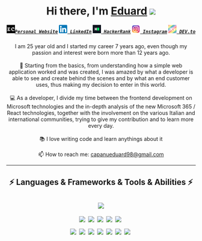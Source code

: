 <div align="center">
   <h1>Hi there, I'm <a href="https://github.com/razxssd">Eduard</a> <img src="https://media.giphy.com/media/hvRJCLFzcasrR4ia7z/giphy.gif" width="25px"> </h1>
</div>

<h5 align="center">
 <code><a href="https://www.eduardcapanu.com/" title="Personal Website"><img width="22" src="https://github.com/razxssd/razxssd/blob/main/Images/personalwebsite_logo.png">Personal Website</a></code>
  <code><a href="https://www.linkedin.com/in/eduardcapanu/" title="LinkedIn Profile"><img width="22" src="https://github.com/razxssd/razxssd/blob/main/Images/linkedin_logo.png"> LinkedIn</a></code>
  <code><a href="https://www.hackerrank.com/capanueduard98" title="HackerRank Profile"><img width="22" src="https://github.com/razxssd/razxssd/blob/main/Images/hackerrank_logo.png"> HackerRank</a></code>
  <code><a href="https://www.instagram.com/andrey_eddy/" title="Instagram Profile"><img width="22" src="https://github.com/razxssd/razxssd/blob/main/Images/instagram_logo.png"> Instagram</a></code>
  <code><a href="https://dev.to/razxssd" title="DEV Profile"><img width="22" src="https://github.com/razxssd/razxssd/blob/main/Images/devto_logo.png"> DEV.to</a></code>
</h5>

<p align="center">
  I am 25 year old and I started my career 7 years ago, even though my passion and interest were born more than 12 years ago.
  <br>
  <br>
  🔬 Starting from the basics, from understanding how a simple web application worked and was created, I was amazed by what a developer is able to see and create behind the scenes and by what an end customer uses, thus making my decision to enter in this world.
  <br>
  <br>
  💻 As a developer, I divide my time between the frontend development on Microsoft technologies and the in-depth analysis of the new Microsoft 365 / React technologies, together with the involvement on the various Italian and international communities, trying to give my contribution and to learn more every day.
  <br>
  <br>
  📚 I love writing code and learn anythings about it
  <br>
  <br>
  📫 How to reach me: <a href="mailto: capanueduard98@gmail.com">capanueduard98@gmail.com</a>
</p>
<hr>

<h2 align="center">⚡ Languages & Frameworks & Tools & Abilities ⚡</h2>
<br>
<div align="center">
   <div>
        <img src="https://github-readme-stats.vercel.app/api/top-langs/?username=razxssd&hide=c%23,powershell,java&title_color=61dafb&text_color=ffffff&icon_color=61dafb&bg_color=20232a&langs_count=8&layout=compact&border_color=61dafb&hide_border=true"/>
   </div>
   <br>
   <div>
   <img src="https://img.shields.io/badge/javascript%20-%23323330.svg?&style=for-the-badge&logo=javascript&logoColor=%23F7DF1E"/>&nbsp;
   <img src="https://img.shields.io/badge/html5%20-%23E34F26.svg?&style=for-the-badge&logo=html5&logoColor=white"/>&nbsp;
   <img src="https://img.shields.io/badge/css3%20-%231572B6.svg?&style=for-the-badge&logo=css3&logoColor=white"/>&nbsp;
   <img src="https://img.shields.io/badge/typescript%20-%23007ACC.svg?&style=for-the-badge&logo=typescript&logoColor=white"/>&nbsp;
   <img src="https://img.shields.io/badge/SASS%20-hotpink.svg?&style=for-the-badge&logo=SASS&logoColor=white"/>&nbsp;
      
  <img src="https://img.shields.io/badge/node.js%20-%2343853D.svg?&style=for-the-badge&logo=node.js&logoColor=white"/>&nbsp;
  <img src="https://img.shields.io/badge/nestjs%20-%23E0234E.svg?&style=for-the-badge&logo=nestjs&logoColor=white" />&nbsp;
  <img src="https://img.shields.io/badge/git%20-%23F05033.svg?&style=for-the-badge&logo=git&logoColor=white"/>&nbsp;
  <img src="https://img.shields.io/badge/mysql-%2300f.svg?&style=for-the-badge&logo=mysql&logoColor=white"/>&nbsp;
  <img src="https://img.shields.io/badge/react%20-%2320232a.svg?&style=for-the-badge&logo=react&logoColor=%2361DAFB"/>&nbsp;
  <img src="https://img.shields.io/badge/angular%20-%23DD0031.svg?&style=for-the-badge&logo=angular&logoColor=white"/>&nbsp;
  <img src="https://img.shields.io/badge/svelte%20-%23ffffff.svg?&style=for-the-badge&logo=svelte&logoColor=red"/>&nbsp;


   </div>
   
</div>
